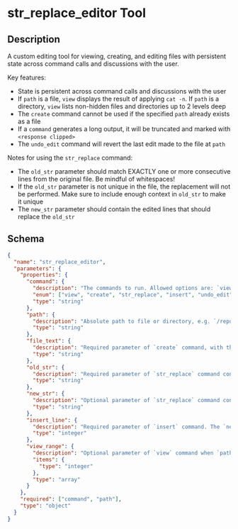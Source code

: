 # str_replace_editor Tool

## Description
A custom editing tool for viewing, creating, and editing files with persistent state across command calls and discussions with the user.

Key features:
- State is persistent across command calls and discussions with the user
- If `path` is a file, `view` displays the result of applying `cat -n`. If `path` is a directory, `view` lists non-hidden files and directories up to 2 levels deep
- The `create` command cannot be used if the specified `path` already exists as a file
- If a `command` generates a long output, it will be truncated and marked with `<response clipped>`
- The `undo_edit` command will revert the last edit made to the file at `path`

Notes for using the `str_replace` command:
- The `old_str` parameter should match EXACTLY one or more consecutive lines from the original file. Be mindful of whitespaces!
- If the `old_str` parameter is not unique in the file, the replacement will not be performed. Make sure to include enough context in `old_str` to make it unique
- The `new_str` parameter should contain the edited lines that should replace the `old_str`

## Schema
```json
{
  "name": "str_replace_editor",
  "parameters": {
    "properties": {
      "command": {
        "description": "The commands to run. Allowed options are: `view`, `create`, `str_replace`, `insert`, `undo_edit`.",
        "enum": ["view", "create", "str_replace", "insert", "undo_edit"],
        "type": "string"
      },
      "path": {
        "description": "Absolute path to file or directory, e.g. `/repo/file.py` or `/repo`.",
        "type": "string"
      },
      "file_text": {
        "description": "Required parameter of `create` command, with the content of the file to be created.",
        "type": "string"
      },
      "old_str": {
        "description": "Required parameter of `str_replace` command containing the string in `path` to replace.",
        "type": "string"
      },
      "new_str": {
        "description": "Optional parameter of `str_replace` command containing the new string (if not given, no string will be added). Required parameter of `insert` command containing the string to insert.",
        "type": "string"
      },
      "insert_line": {
        "description": "Required parameter of `insert` command. The `new_str` will be inserted AFTER the line `insert_line` of `path`.",
        "type": "integer"
      },
      "view_range": {
        "description": "Optional parameter of `view` command when `path` points to a file. If none is given, the full file is shown. If provided, the file will be shown in the indicated line number range, e.g. [11, 12] will show lines 11 and 12. Indexing at 1 to start. Setting `[start_line, -1]` shows all lines from `start_line` to the end of the file.",
        "items": {
          "type": "integer"
        },
        "type": "array"
      }
    },
    "required": ["command", "path"],
    "type": "object"
  }
}
```
